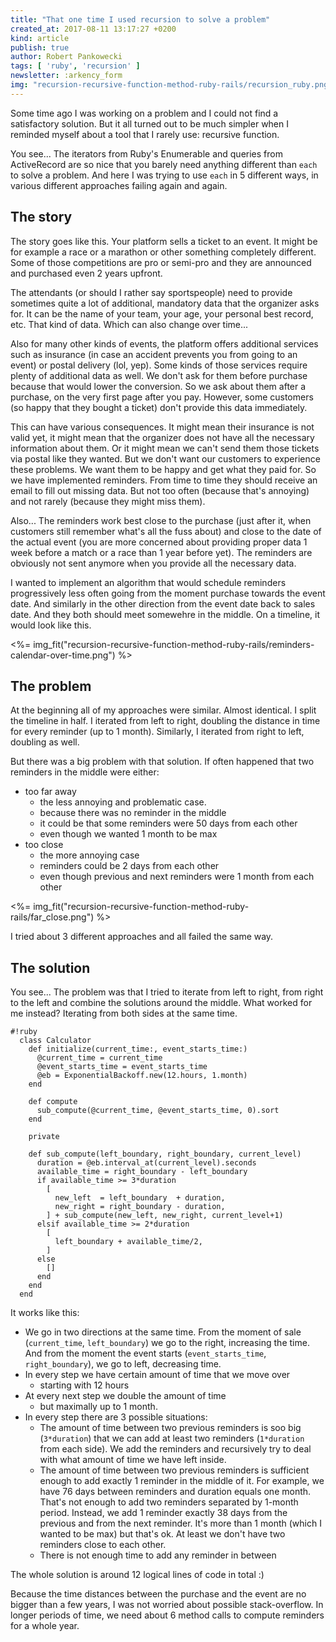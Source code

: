 ```yaml
---
title: "That one time I used recursion to solve a problem"
created_at: 2017-08-11 13:17:27 +0200
kind: article
publish: true
author: Robert Pankowecki
tags: [ 'ruby', 'recursion' ]
newsletter: :arkency_form
img: "recursion-recursive-function-method-ruby-rails/recursion_ruby.png"
---
```


Some time ago I was working on a problem and I could not find a satisfactory solution. But it all turned out to be much simpler when I reminded myself about a tool that I rarely use: recursive function.

<!-- more -->

You see... The iterators from Ruby's Enumerable and queries from ActiveRecord are so nice that you barely need anything different than `each` to solve a problem. And here I was trying to use `each` in 5 different ways, in various different approaches failing again and again.

## The story

The story goes like this. Your platform sells a ticket to an event. It might be for example a race or a marathon or other something completely different. Some of those competitions are pro or semi-pro and they are announced and purchased even 2 years upfront.

The attendants (or should I rather say sportspeople) need to provide sometimes quite a lot of additional, mandatory data that the organizer asks for. It can be the name of your team, your age, your personal best record, etc. That kind of data. Which can also change over time...

Also for many other kinds of events, the platform offers additional services such as insurance (in case an accident prevents you from going to an event) or postal delivery (lol, yep). Some kinds of those services require plenty of additional data as well. We don't ask for them before purchase because that would lower the conversion. So we ask about them after a purchase, on the very first page after you pay. However, some customers (so happy that they bought a ticket) don't provide this data immediately.

This can have various consequences. It might mean their insurance is not valid yet, it might mean that the organizer does not have all the necessary information about them. Or it might mean we can't send them those tickets via postal like they wanted. But we don't want our customers to experience these problems. We want them to be happy and get what they paid for. So we have implemented reminders. From time to time they should receive an email to fill out missing data. But not too often (because that's annoying) and not rarely (because they might miss them).

Also... The reminders work best close to the purchase (just after it, when customers still remember what's all the fuss about) and close to the date of the actual event (you are more concerned about providing proper data 1 week before a match or a race than 1 year before yet). The reminders are obviously not sent anymore when you provide all the necessary data.

I wanted to implement an algorithm that would schedule reminders progressively less often going from the moment purchase towards the event date. And similarly in the other direction from the event date back to sales date. And they both should meet somewehre in the middle. On a timeline, it would look like this.

<%= img_fit("recursion-recursive-function-method-ruby-rails/reminders-calendar-over-time.png") %>

## The problem

At the beginning all of my approaches were similar. Almost identical. I split the timeline in half. I iterated from left to right, doubling the distance in time for every reminder (up to 1 month). Similarly, I iterated from right to left, doubling as well.

But there was a big problem with that solution. If often happened that two reminders in the middle were either:

* too far away
  * the less annoying and problematic case.
  * because there was no reminder in the middle
  * it could be that some reminders were 50 days from each other
  * even though we wanted 1 month to be max
* too close
  * the more annoying case
  * reminders could be 2 days from each other
  * even though previous and next reminders were 1 month from each other

<%= img_fit("recursion-recursive-function-method-ruby-rails/far_close.png") %>

I tried about 3 different approaches and all failed the same way.

## The solution

You see... The problem was that I tried to iterate from left to right, from right to the left and combine the solutions around the middle. What worked for me instead? Iterating from both sides at the same time.

```
#!ruby
  class Calculator
    def initialize(current_time:, event_starts_time:)
      @current_time = current_time
      @event_starts_time = event_starts_time
      @eb = ExponentialBackoff.new(12.hours, 1.month)
    end

    def compute
      sub_compute(@current_time, @event_starts_time, 0).sort
    end

    private

    def sub_compute(left_boundary, right_boundary, current_level)
      duration = @eb.interval_at(current_level).seconds
      available_time = right_boundary - left_boundary
      if available_time >= 3*duration
        [
          new_left  = left_boundary  + duration,
          new_right = right_boundary - duration,
        ] + sub_compute(new_left, new_right, current_level+1)
      elsif available_time >= 2*duration
        [
          left_boundary + available_time/2,
        ]
      else
        []
      end
    end
  end
```

It works like this:

* We go in two directions at the same time. From the moment of sale (`current_time`, `left_boundary`) we go to the right, increasing the time. And from the moment the event starts (`event_starts_time`, `right_boundary`), we go to left, decreasing time.
* In every step we have certain amount of time that we move over
  * starting with 12 hours
* At every next step we double the amount of time
  * but maximally up to 1 month.
* In every step there are 3 possible situations:
  * The amount of time between two previous reminders is soo big (`3*duration`) that we can add at least two reminders (`1*duration` from each side). We add the reminders and recursively try to deal with what amount of time we have left inside.
  * The amount of time between two previous reminders is sufficient enough to add exactly 1 reminder in the middle of it. For example, we have 76 days between reminders and duration equals one month. That's not enough to add two reminders separated by 1-month period. Instead, we add 1 reminder exactly 38 days from the previous and from the next reminder. It's more than 1 month (which I wanted to be max) but that's ok. At least we don't have two reminders close to each other.
  * There is not enough time to add any reminder in between

The whole solution is around 12 logical lines of code in total :)

Because the time distances between the purchase and the event are no bigger than a few years, I was not worried about possible stack-overflow. In longer periods of time, we need about 6 method calls to compute reminders for a whole year.